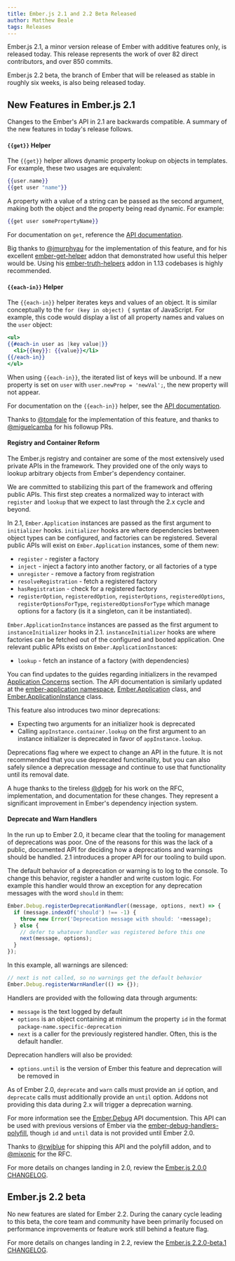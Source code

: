 ```yaml
---
title: Ember.js 2.1 and 2.2 Beta Released
author: Matthew Beale
tags: Releases
---
```


Ember.js 2.1, a minor version release of Ember with additive features only, is released today. This release represents the work of over 82 direct contributors, and over 850 commits.

Ember.js 2.2 beta, the branch of Ember that will be released as stable in roughly six weeks, is also being released today.

## New Features in Ember.js 2.1

Changes to the Ember's API in 2.1 are backwards compatible. A summary of the new features in today's release follows.

#### `{{get}}` Helper

The `{{get}}` helper allows dynamic property lookup on objects in templates.
For example, these two usages are equivalent:

```handlebars
{{user.name}}
{{get user "name"}}
```

A property with a value of a string can be passed as the second argument,
making both the object and the property being read dynamic. For example:

```handlebars
{{get user somePropertyName}}
```

For documentation on `get`, reference the [API documentation](http://emberjs.com/api/classes/Ember.Templates.helpers.html#method_get).

Big thanks to [@jmurphyau](https://twitter.com/jmurphyau) for the
implementation of this feature, and for his excellent
[ember-get-helper](https://github.com/jmurphyau/ember-get-helper) addon that
demonstrated how useful this helper would be. Using his
[ember-truth-helpers](https://github.com/jmurphyau/ember-truth-helpers) addon
in 1.13 codebases is highly recommended.

#### `{{each-in}}` Helper

The `{{each-in}}` helper iterates keys and values of an object. It is similar
conceptually to the `for (key in object) {` syntax of JavaScript. For example,
this code would display a list of all property names and values on the `user`
object:

```handlebars
<ul>
{{#each-in user as |key value|}}
  <li>{{key}}: {{value}}</li>
{{/each-in}}
</ul>
```

When using `{{each-in}}`, the iterated list of keys will be unbound. If a new
property is set on `user` with `user.newProp = 'newVal';`, the new property
will not appear.

For documentation on the `{{each-in}}` helper, see the [API documentation](http://emberjs.com/api/classes/Ember.Templates.helpers.html#method_each-in).

Thanks to [@tomdale](https://twitter.com/tomdale) for the
implementation of this feature, and thanks to
[@miguelcamba](https://twitter.com/miguelcamba) for his followup PRs.

#### Registry and Container Reform

The Ember.js registry and container are some of the most extensively used
private APIs in the framework. They
provided one of the only ways to lookup arbitrary objects from Ember's
dependency container.

We are committed to stabilizing this part of the framework and
offering public APIs. This first step creates a normalized way to interact
with `register` and `lookup` that we expect to last through the 2.x cycle
and beyond.

In 2.1, `Ember.Application` instances are passed as the first argument to `initializer`
hooks. `initializer` hooks are where dependencies between object types
can be configured, and factories can be registered. Several public APIs will
exist on `Ember.Application` instances, some of them new:

* `register` - register a factory
* `inject` - inject a factory into another factory, or all factories of a type
* `unregister` - remove a factory from registration
* `resolveRegistration` - fetch a registered factory
* `hasRegistration` - check for a registered factory
* `registerOption`, `registeredOption`, `registerOptions`, `registeredOptions`,
  `registerOptionsForType`, `registeredOptionsForType` which manage options
  for a factory (is it a singleton, can it be instantiated).

`Ember.ApplicationInstance` instances are passed as the first argument to
`instanceInitializer` hooks in 2.1. `instanceInitializer` hooks are where
factories can be fetched out of the configured and booted application.
One relevant public APIs exists on `Ember.ApplicationInstance`s:

* `lookup` - fetch an instance of a factory (with dependencies)

You can find updates to the guides regarding initializers in the revamped [Application Concerns](http://guides.emberjs.com/v2.1.0/applications/applications-and-instances/) section. The
API documentation is similarly updated at the [ember-application namespace](http://emberjs.com/api/modules/ember-application.html), [Ember.Application](http://emberjs.com/api/classes/Ember.Application.html) class, and [Ember.ApplicationInstance](http://emberjs.com/api/classes/Ember.ApplicationInstance.html) class.

This feature also introduces two minor deprecations:

* Expecting two arguments for an initializer hook is deprecated
* Calling `appInstance.container.lookup` on the first argument to an instance
  initializer is deprecated in favor of `appInstance.lookup`.

Deprecations flag where we expect to change an API in the future. It is not
recommended that you use deprecated functionality, but you can also safely
silence a deprecation message and continue to use that functionality until
its removal date.

A huge thanks to the tireless [@dgeb](https://twitter.com/dgeb) for his work on the
RFC, implementation, and documentation for these changes. They represent a significant
improvement in Ember's dependency injection system.

#### Deprecate and Warn Handlers

In the run up to Ember 2.0, it became clear that the tooling for management of
deprecations was poor. One of the reasons for this was the lack of a public,
documented API for deciding how a deprecations and warnings should be handled.
2.1 introduces a proper API for our tooling to build upon.

The default behavior of a deprecation or warning is to log to the console. To change
this behavior, register a handler and write custom logic. For example this
handler would throw an exception for any deprecation messages with the word
`should` in them:

```js
Ember.Debug.registerDeprecationHandler((message, options, next) => {
  if (message.indexOf('should') !== -1) {
    throw new Error('Deprecation message with should: '+message);
  } else {
    // defer to whatever handler was registered before this one
    next(message, options);
  }
});
```

In this example, all warnings are silenced:

```js
// next is not called, so no warnings get the default behavior
Ember.Debug.registerWarnHandler(() => {});
```

Handlers are provided with the following data through arguments:

* `message` is the text logged by default
* `options` is an object containing at minimum the property `id` in the format `package-name.specific-deprecation`
* `next` is a caller for the previously registered handler. Often, this is the
  default handler.

Deprecation handlers will also be provided:

* `options.until` is the version of Ember this feature and deprecation will be
  removed in

As of Ember 2.0, `deprecate` and `warn` calls must provide an `id` option,
and `deprecate` calls must additionally provide an `until` option.
Addons not providing this data during
2.x will trigger a deprecation warning.

For more information see the [Ember.Debug](http://emberjs.com/api/classes/Ember.Debug.html)
API documentsion. This API can be used with previous versions of Ember via the
[ember-debug-handlers-polyfill](https://github.com/rwjblue/ember-debug-handlers-polyfill),
though `id` and `until` data is not provided until Ember 2.0.

Thanks to [@rwjblue](https://twitter.com/rwjblue) for
shipping this API and the polyfill addon, and to [@mixonic](https://twitter.com/mixonic)
for the RFC.

For more details on changes landing in 2.0, review the
[Ember.js 2.0.0 CHANGELOG](https://github.com/emberjs/ember.js/blob/v2.0.0/CHANGELOG.md).

## Ember.js 2.2 beta

No new features are slated for Ember 2.2. During the canary cycle leading to this beta, the core team and community have been primarily focused on performance improvements or feature work still behind a feature flag.

For more details on changes landing in 2.2, review the
[Ember.js 2.2.0-beta.1 CHANGELOG](https://github.com/emberjs/ember.js/blob/v2.2.0-beta.1/CHANGELOG.md).
